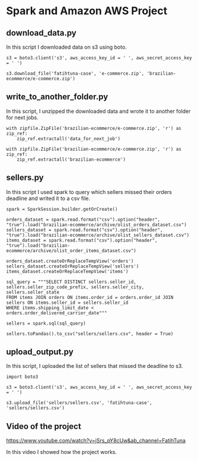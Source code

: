 # Spark and Amazon AWS Project

## download_data.py 
In this script I downloaded data on s3 using boto.
```
s3 = boto3.client('s3', aws_access_key_id = ' ', aws_secret_access_key = ' ')

s3.download_file('fatihtuna-case', 'e-commerce.zip', 'brazilian-ecommerce/e-commerce.zip')
```
## write_to_another_folder.py
In this script, I unzipped the downloaded data and wrote it to another folder for next jobs.
```
with zipfile.ZipFile('brazilian-ecommerce/e-commerce.zip', 'r') as zip_ref:
    zip_ref.extractall('data_for_next_job')

with zipfile.ZipFile('brazilian-ecommerce/e-commerce.zip', 'r') as zip_ref:
    zip_ref.extractall('brazilian-ecommerce')
```
## sellers.py
In this script I used spark to query which sellers missed their orders deadline and writed it to a csv file.
```
spark = SparkSession.builder.getOrCreate()

orders_dataset = spark.read.format("csv").option("header", "true").load("brazilian-ecommerce/archive/olist_orders_dataset.csv")
sellers_dataset = spark.read.format("csv").option("header", "true").load("brazilian-ecommerce/archive/olist_sellers_dataset.csv")
items_dataset = spark.read.format("csv").option("header", "true").load("brazilian-ecommerce/archive/olist_order_items_dataset.csv")

orders_dataset.createOrReplaceTempView('orders')
sellers_dataset.createOrReplaceTempView('sellers')
items_dataset.createOrReplaceTempView('items')

sql_query = """SELECT DISTINCT sellers.seller_id, sellers.seller_zip_code_prefix, sellers.seller_city, sellers.seller_state
FROM items JOIN orders ON items.order_id = orders.order_id JOIN sellers ON items.seller_id = sellers.seller_id
WHERE items.shipping_limit_date < orders.order_delivered_carrier_date"""

sellers = spark.sql(sql_query)

sellers.toPandas().to_csv("sellers/sellers.csv", header = True)
```
## upload_output.py
In this script, I uploaded the list of sellers that missed the deadline to s3.
```
import boto3

s3 = boto3.client('s3', aws_access_key_id = ' ', aws_secret_access_key = ' ')

s3.upload_file('sellers/sellers.csv', 'fatihtuna-case', 'sellers/sellers.csv')
```

## Video of the project
https://www.youtube.com/watch?v=jSrs_pY8cUw&ab_channel=FatihTuna

In this video I showed how the project works.
